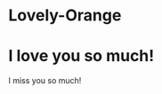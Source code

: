 # Lovely-Orange

<!DOCTYPE html>
<html>
<body>
  <h1 color: Orange;
  font-family: Cambria;
  text-align: center;
  text-decoration: underline;>I love you so much!</h1>
  <p title="Sunshine">I miss you so much!</p>
</body>
</html>
  
